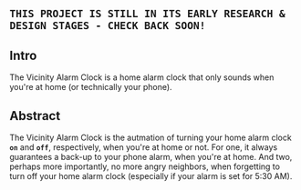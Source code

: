 ## `THIS PROJECT IS STILL IN ITS EARLY RESEARCH & DESIGN STAGES - CHECK BACK SOON!`

## Intro

The Vicinity Alarm Clock is a home alarm clock that only sounds when you're at home (or technically your phone).

## Abstract

The Vicinity Alarm Clock is the autmation of turning your home alarm clock **`on`** and **`off`**, respectively, when you're at home or not. For one, it always guarantees a back-up to your phone alarm, when you're at home. And two, perhaps more importantly, no more angry neighbors, when forgetting to turn off your home alarm clock (especially if your alarm is set for 5:30 AM).

<!-- Love thy neighbor... don't let this happen -->

<!--
![Alt Text](https://media.giphy.com/media/xT9KVp7bDXPKZOukO4/giphy.gif) -->

<!-- ## Tech Stack

    • Rasberry Pi (IoT device)
    • Bluetooth (network)
    • Python (Language)
    • Ubuntu (OS) -->
